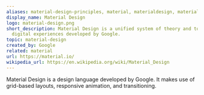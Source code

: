 ```yaml
---
aliases: material-design-principles, material, materialdesign, material3
display_name: Material Design
logo: material-design.png
short_description: Material Design is a unified system of theory and tools for creating
  digital experiences developed by Google.
topic: material-design
created_by: Google
related: material
url: https://material.io/
wikipedia_url: https://en.wikipedia.org/wiki/Material_Design
---
```

Material Design is a design language developed by Google. It makes use of grid-based layouts, responsive animation, and transitioning.
